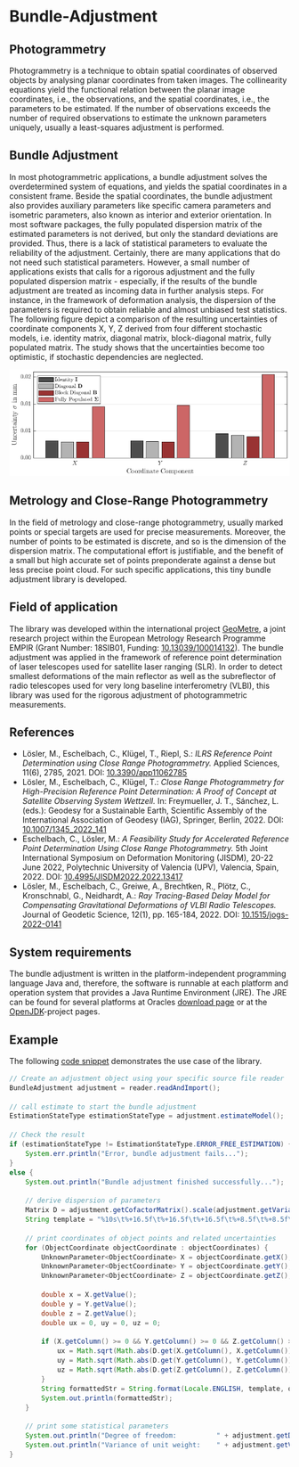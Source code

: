 # Bundle-Adjustment

## Photogrammetry

Photogrammetry is a technique to obtain spatial coordinates of observed objects by analysing planar coordinates from taken images. 
The collinearity equations yield the functional relation between the planar image coordinates, i.e., the observations, and the spatial 
coordinates, i.e., the parameters to be estimated. 
If the number of observations exceeds the number of required observations to estimate the unknown parameters uniquely, 
usually a least-squares adjustment is performed. 

## Bundle Adjustment
In most photogrammetric applications, a bundle adjustment solves the 
overdetermined system of equations, and yields the spatial coordinates in a consistent frame.
Beside the spatial coordinates, the bundle adjustment also provides auxiliary parameters like specific camera parameters and isometric parameters, 
also known as interior and exterior orientation. In most software packages, the fully populated dispersion matrix of the estimated parameters 
is not derived, but only the standard deviations are provided.
Thus, there is a lack of statistical parameters to evaluate the reliability of the adjustment. Certainly, there are many applications 
that do not need such statistical parameters. However, a small number of applications exists that calls for a rigorous adjustment 
and the fully populated dispersion matrix - especially, if the results of the bundle adjustment are treated as incoming data in 
further analysis steps. For instance, in the framework of deformation analysis, the dispersion of the parameters is required to 
obtain reliable and almost unbiased test statistics. The following figure depict a comparison of the resulting uncertainties of coordinate components 
X, Y, Z derived from four different stochastic models, i.e. identity matrix, diagonal matrix, block-diagonal matrix, fully populated matrix.
The study shows that the uncertainties become too optimistic, if stochastic dependencies are neglected. 

![Comparison of resulting uncertainties of coordinate components X, Y, Z derived from four different stochastic models, i.e. identity matrix, diagonal matrix, block-diagonal matrix, fully populated matrix](/.images/bundle_adjustment_impact_of_dispersion_matrix.png?raw=true "Impact of dispersion matrix on derived quantities")

## Metrology and Close-Range Photogrammetry
In the field of metrology and close-range photogrammetry, usually marked points or special targets are used for precise measurements. 
Moreover, the number of points to be estimated is discrete, and so is the dimension of the dispersion matrix. The computational 
effort is justifiable, and the benefit of a small but high accurate set of points preponderate against a dense but less precise 
point cloud. For such specific applications, this tiny bundle adjustment library is developed.

## Field of application
The library was developed within the international project [GeoMetre](https://www.ptb.de/empir2018/geometre/home/), a joint research project within the European Metrology Research Programme EMPIR (Grant Number: 18SIB01, Funding: [10.13039/100014132](https://doi.org/10.13039/100014132)). The bundle adjustment was applied in the framework of reference point determination of laser telescopes used for satellite laser ranging (SLR). In order to detect smallest deformations of the main reflector as well as the subreflector of radio telescopes used for very long baseline interferometry (VLBI), this library was used for the rigorous adjustment of photogrammetric measurements.

## References
- Lösler, M., Eschelbach, C., Klügel, T., Riepl, S.: *ILRS Reference Point Determination using Close Range Photogrammetry.* Applied Sciences, 11(6), 2785, 2021. DOI: [10.3390/app11062785](https://doi.org/10.3390/app11062785)
- Lösler, M., Eschelbach, C., Klügel, T.: *Close Range Photogrammetry for High-Precision Reference Point Determination: A Proof of Concept at Satellite Observing System Wettzell.* In: Freymueller, J. T., Sánchez, L. (eds.): Geodesy for a Sustainable Earth, Scientific Assembly of the International Association of Geodesy (IAG), Springer, Berlin, 2022. DOI: [10.1007/1345_2022_141](https://doi.org/10.1007/1345_2022_141)
- Eschelbach, C., Lösler, M.: *A Feasibility Study for Accelerated Reference Point Determination Using Close Range Photogrammetry.* 5th Joint International Symposium on Deformation Monitoring (JISDM), 20-22 June 2022, Polytechnic University of Valencia (UPV), Valencia, Spain, 2022. DOI: [10.4995/JISDM2022.2022.13417](https://doi.org/10.4995/JISDM2022.2022.13417)
- Lösler, M., Eschelbach, C., Greiwe, A., Brechtken, R., Plötz, C., Kronschnabl, G., Neidhardt, A.: *Ray Tracing-Based Delay Model for Compensating Gravitational Deformations of VLBI Radio Telescopes.* Journal of Geodetic Science, 12(1), pp. 165-184, 2022. DOI: [10.1515/jogs-2022-0141](https://doi.org/10.1515/jogs-2022-0141)

## System requirements
The bundle adjustment is written in the platform-independent programming language Java and, therefore, the software is runnable at each platform and operation system that provides a Java Runtime Environment (JRE). The JRE can be found for several platforms at Oracles [download page](https://java.oracle.com) or at the [OpenJDK](https://openjdk.java.net)-project pages.

## Example
The following [code snippet](https://github.com/applied-geodesy/bundle-adjustment/blob/main/JAICOV/src/org/applied_geodesy/adjustment/bundle/jaicov/JAiCov.java) demonstrates the use case of the library.

```java
// Create an adjustment object using your specific source file reader
BundleAdjustment adjustment = reader.readAndImport();
		
// call estimate to start the bundle adjustment
EstimationStateType estimationStateType = adjustment.estimateModel();
		
// Check the result
if (estimationStateType != EstimationStateType.ERROR_FREE_ESTIMATION) {
	System.err.println("Error, bundle adjustment fails...");
}
else {
	System.out.println("Bundle adjustment finished successfully...");
			
	// derive dispersion of parameters
	Matrix D = adjustment.getCofactorMatrix().scale(adjustment.getVarianceFactorAposteriori());
	String template = "%10s\t%+16.5f\t%+16.5f\t%+16.5f\t%+8.5f\t%+8.5f\t%+8.5f";

	// print coordinates of object points and related uncertainties
	for (ObjectCoordinate objectCoordinate : objectCoordinates) {
		UnknownParameter<ObjectCoordinate> X = objectCoordinate.getX();
		UnknownParameter<ObjectCoordinate> Y = objectCoordinate.getY();
		UnknownParameter<ObjectCoordinate> Z = objectCoordinate.getZ();

		double x = X.getValue();
		double y = Y.getValue();
		double z = Z.getValue();
		double ux = 0, uy = 0, uz = 0;

		if (X.getColumn() >= 0 && Y.getColumn() >= 0 && Z.getColumn() >= 0) {
			ux = Math.sqrt(Math.abs(D.get(X.getColumn(), X.getColumn())));
			uy = Math.sqrt(Math.abs(D.get(Y.getColumn(), Y.getColumn())));
			uz = Math.sqrt(Math.abs(D.get(Z.getColumn(), Z.getColumn())));
		}
		String formattedStr = String.format(Locale.ENGLISH, template, objectCoordinate.getName(), x, y, z, ux, uy, uz);
		System.out.println(formattedStr);
	}

	// print some statistical parameters
	System.out.println("Degree of freedom:          " + adjustment.getDegreeOfFreedom());
	System.out.println("Variance of unit weight:    " + adjustment.getVarianceFactorApriori() + " : " + adjustment.getVarianceFactorAposteriori());
}
```
